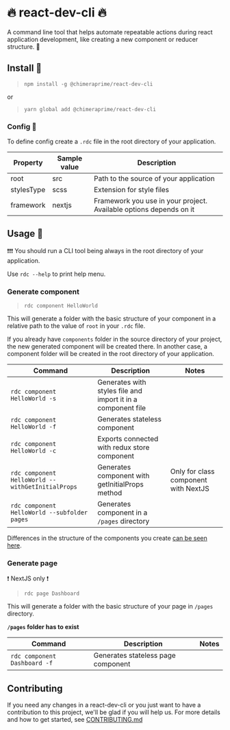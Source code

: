 # :fire: react-dev-cli :fire:

A command line tool that helps automate repeatable actions during react application development, like creating a new component or reducer structure. :construction_worker:

## Install :hammer:
>```npm install -g @chimeraprime/react-dev-cli```

or
>```yarn global add @chimeraprime/react-dev-cli```

### Config :wrench:
To define config create a `.rdc` file in the root directory of your application.

| Property | Sample value     | Description                            |
|----------|------------------|----------------------------------------|
| root     | src              | Path to the source of your application |
| stylesType | scss              | Extension for style files |
| framework| nextjs           | Framework you use in your project. Available options depends on it |

## Usage :speedboat:
:exclamation::exclamation::exclamation:
You should run a CLI tool being always in the root directory of your application.

Use ```rdc --help``` to print help menu.

### Generate component
>```rdc component HelloWorld```

This will generate a folder with the basic structure of your component in a relative path to the value of `root` in your `.rdc` file.

If you already have `components` folder in the source directory of your project, the new generated component will be created there. In another case, a component folder will be created in the root directory of your application.

| Command      | Description                           | Notes |   
|-------------|---------------------------------------|-----------|
| `rdc component HelloWorld -s`       | Generates with styles file and import it in a component file |
| `rdc component HelloWorld -f`  | Generates stateless component         |
| `rdc component HelloWorld -c` | Exports connected with redux store component  |
| `rdc component HelloWorld --withGetInitialProps` | Generates component with getInitialProps method  | Only for class component with NextJS |
| `rdc component HelloWorld --subfolder pages` | Generates component in a `/pages` directory  |

Differences in the structure of the components you create [can be seen here](templates/component.js).


### Generate page
:exclamation: NextJS only :exclamation:
>```rdc page Dashboard```

This will generate a folder with the basic structure of your page in `/pages` directory.

**`/pages` folder has to exist**

| Command      | Description                           | Notes |   
|-------------|---------------------------------------|-----------|
| `rdc component Dashboard -f`  | Generates stateless page component         |


## Contributing
If you need any changes in a react-dev-cli or you just want to have a contribution to this project, we'll be glad if you will help us. For more details and how to get started, see [CONTRIBUTING.md](CONTRIBUTING.md)
